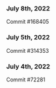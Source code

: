 ### July 8th, 2022

Commit #168405

### July 5th, 2022

Commit #314353


### July 4th, 2022

Commit #72281
